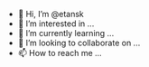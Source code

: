 - 👋 Hi, I’m @etansk
- 👀 I’m interested in ...
- 🌱 I’m currently learning ...
- 💞️ I’m looking to collaborate on ...
- 📫 How to reach me ...

<!---
etansk/etansk is a ✨ special ✨ repository because its `README.md` (this file) appears on your GitHub profile.
You can click the Preview link to take a look at your changes.
--->
